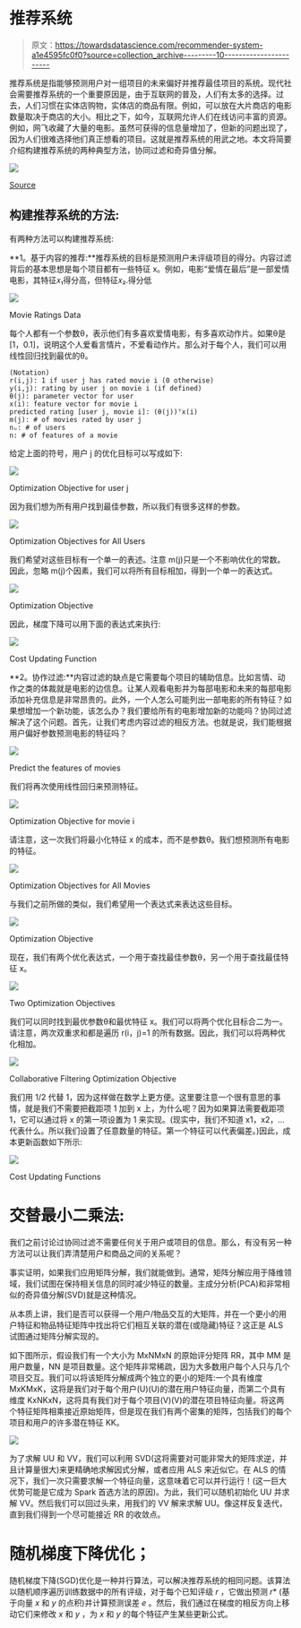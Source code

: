 # 推荐系统

> 原文：<https://towardsdatascience.com/recommender-system-a1e4595fc0f0?source=collection_archive---------10----------------------->

推荐系统是指能够预测用户对一组项目的未来偏好并推荐最佳项目的系统。现代社会需要推荐系统的一个重要原因是，由于互联网的普及，人们有太多的选择。过去，人们习惯在实体店购物，实体店的商品有限。例如，可以放在大片商店的电影数量取决于商店的大小。相比之下，如今，互联网允许人们在线访问丰富的资源。例如，网飞收藏了大量的电影。虽然可获得的信息量增加了，但新的问题出现了，因为人们很难选择他们真正想看的项目。这就是推荐系统的用武之地。本文将简要介绍构建推荐系统的两种典型方法，协同过滤和奇异值分解。

![](img/cd377eb9bfa5d4977bf822e6c5a0b6c9.png)

[Source](https://www.ideassn.org/wp-content/uploads/2017/06/image001-1.png)

## 构建推荐系统的方法:

有两种方法可以构建推荐系统:

**1。基于内容的推荐:**推荐系统的目标是预测用户未评级项目的得分。内容过滤背后的基本思想是每个项目都有一些特征 x。例如，电影“爱情在最后”是一部爱情电影，其特征𝑥₁得分高，但特征𝑥₂.得分低

![](img/f9ebc3bc3c56b5bfba0a0715e52a81f5.png)

Movie Ratings Data

每个人都有一个参数θ，表示他们有多喜欢爱情电影，有多喜欢动作片。如果θ是[1，0.1]，说明这个人爱看言情片，不爱看动作片。那么对于每个人，我们可以用线性回归找到最优的θ。

```
(Notation)
r(i,j): 1 if user j has rated movie i (0 otherwise)
y(i,j): rating by user j on movie i (if defined)
θ(j): parameter vector for user 
x(i): feature vector for movie i
predicted rating [user j, movie i]: (θ(j))ᵀx(i)
m(j): # of movies rated by user j
nᵤ: # of users
n: # of features of a movie
```

给定上面的符号，用户 j 的优化目标可以写成如下:

![](img/9229a9f5596a371a12b146f8b212becd.png)

Optimization Objective for user j

因为我们想为所有用户找到最佳参数，所以我们有很多这样的参数。

![](img/bec42e1f65369eb258954550d2b91439.png)

Optimization Objectives for All Users

我们希望对这些目标有一个单一的表述。注意 m(j)只是一个不影响优化的常数。因此，忽略 m(j)个因素，我们可以将所有目标相加，得到一个单一的表达式。

![](img/7394897bcfde7d047746f1bc69107119.png)

Optimization Objective

因此，梯度下降可以用下面的表达式来执行:

![](img/ebfc2fb987a1513db689bac999441312.png)

Cost Updating Function

**2。协作过滤:**内容过滤的缺点是它需要每个项目的辅助信息。比如言情、动作之类的体裁就是电影的边信息。让某人观看电影并为每部电影和未来的每部电影添加补充信息是非常昂贵的。此外，一个人怎么可能列出一部电影的所有特征？如果想增加一个新功能，该怎么办？我们要给所有的电影增加新的功能吗？协同过滤解决了这个问题。首先，让我们考虑内容过滤的相反方法。也就是说，我们能根据用户偏好参数预测电影的特征吗？

![](img/2e43c8b99832346909c11be0d11cca16.png)

Predict the features of movies

我们将再次使用线性回归来预测特征。

![](img/992bd837d2e688681a8bf20b43360f78.png)

Optimization Objective for movie i

请注意，这一次我们将最小化特征 x 的成本，而不是参数θ。我们想预测所有电影的特征。

![](img/3d49bd73d6297893753b59db91b7a168.png)

Optimization Objectives for All Movies

与我们之前所做的类似，我们希望用一个表达式来表达这些目标。

![](img/57d39f8bebdbca06217138fc0c29bfb4.png)

Optimization Objective

现在，我们有两个优化表达式，一个用于查找最佳参数θ，另一个用于查找最佳特征 x。

![](img/1bb6883544e869c8dcd6f3e016f383f4.png)

Two Optimization Objectives

我们可以同时找到最优参数θ和最优特征 x。我们可以将两个优化目标合二为一。请注意，两次双重求和都是遍历 r(i，j)=1 的所有数据。因此，我们可以将两种优化相加。

![](img/2da3e3846104b2b5785a7e402c91d666.png)

Collaborative Filtering Optimization Objective

我们用 1/2 代替 1，因为这样做在数学上更方便。这里要注意一个很有意思的事情，就是我们不需要把截距项 1 加到 x 上，为什么呢？因为如果算法需要截距项 1，它可以通过将 x 的第一项设置为 1 来实现。(现实中，我们不知道 x1，x2，…代表什么。所以我们设置了任意数量的特征。第一个特征可以代表偏差。)因此，成本更新函数如下所示:

![](img/1916c4ea55d4e2985f293438246ad50c.png)

Cost Updating Functions

# 交替最小二乘法:

我们之前讨论过协同过滤不需要任何关于用户或项目的信息。那么，有没有另一种方法可以让我们弄清楚用户和商品之间的关系呢？

事实证明，如果我们应用矩阵分解，我们就能做到。通常，矩阵分解应用于降维领域，我们试图在保持相关信息的同时减少特征的数量。主成分分析(PCA)和非常相似的奇异值分解(SVD)就是这种情况。

从本质上讲，我们是否可以获得一个用户/物品交互的大矩阵，并在一个更小的用户特征和物品特征矩阵中找出将它们相互关联的潜在(或隐藏)特征？这正是 ALS 试图通过矩阵分解实现的。

如下图所示，假设我们有一个大小为 MxNMxN 的原始评分矩阵 RR，其中 MM 是用户数量，NN 是项目数量。这个矩阵非常稀疏，因为大多数用户每个人只与几个项目交互。我们可以将该矩阵分解成两个独立的更小的矩阵:一个具有维度 MxKMxK，这将是我们对于每个用户(U)(U)的潜在用户特征向量，而第二个具有维度 KxNKxN，这将具有我们对于每个项目(V)(V)的潜在项目特征向量。将这两个特征矩阵相乘接近原始矩阵，但是现在我们有两个密集的矩阵，包括我们的每个项目和用户的许多潜在特征 KK。

![](img/deb174e6378a8ec4455850b88a9f0712.png)

为了求解 UU 和 VV，我们可以利用 SVD(这将需要对可能非常大的矩阵求逆，并且计算量很大)来更精确地求解因式分解，或者应用 ALS 来近似它。在 ALS 的情况下，我们一次只需要求解一个特征向量，这意味着它可以并行运行！(这一巨大优势可能是它成为 Spark 首选方法的原因)。为此，我们可以随机初始化 UU 并求解 VV。然后我们可以回过头来，用我们的 VV 解来求解 UU。像这样反复迭代，直到我们得到一个尽可能接近 RR 的收敛点。

# 随机梯度下降优化；

随机梯度下降(SGD)优化是一种并行算法，可以解决推荐系统的相同问题。该算法以随机顺序遍历训练数据中的所有评级，对于每个已知评级 *r* ，它做出预测 *r** (基于向量 *x* 和 *y* 的点积)并计算预测误差 *e* 。然后，我们通过在梯度的相反方向上移动它们来修改 *x* 和 *y* ，为 *x* 和 *y* 的每个特征产生某些更新公式。